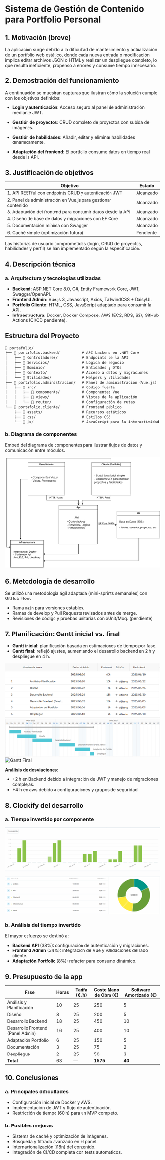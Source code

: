 # Sistema de Gestión de Contenido para Portfolio Personal

## 1. Motivación (breve)

La aplicación surge debido a la dificultad de mantenimiento y actualización de un portfolio web estático, donde cada nueva entrada o modificación implica editar archivos JSON o HTML y realizar un despliegue completo, lo que resulta ineficiente, propenso a errores y consume tiempo innecesario.

## 2. Demostración del funcionamiento

A continuación se muestran capturas que ilustran cómo la solución cumple con los objetivos definidos:

* **Login y autenticación**: Acceso seguro al panel de administración mediante JWT.
  
* **Gestión de proyectos**: CRUD completo de proyectos con subida de imágenes.
  
* **Gestión de habilidades**: Añadir, editar y eliminar habilidades dinámicamente.
  
* **Adaptación del frontend**: El portfolio consume datos en tiempo real desde la API.
  

## 3. Justificación de objetivos

| Objetivo                                                      | Estado    |
| ------------------------------------------------------------- | --------- |
| 1. API RESTful con endpoints CRUD y autenticación JWT         | Alcanzado |
| 2. Panel de administración en Vue.js para gestionar contenido | Alcanzado |
| 3. Adaptación del frontend para consumir datos desde la API   | Alcanzado |
| 4. Diseño de base de datos y migraciones con EF Core          | Alcanzado |
| 5. Documentación mínima con Swagger                           | Alcanzado |
| 6. Caché simple (optimización futura)                         | Pendiente |

Las historias de usuario comprometidas (login, CRUD de proyectos, habilidades y perfil) se han implementado según la especificación.

## 4. Descripción técnica

### a. Arquitectura y tecnologías utilizadas

* **Backend**: ASP.NET Core 8.0, C#, Entity Framework Core, JWT, Swagger/OpenAPI.
* **Frontend Admin**: Vue.js 3, Javascript, Axios, TailwindCSS + DaisyUI.
* **Portfolio Cliente**: HTML, CSS, JavaScript adaptado para consumir la API.
* **Infraestructura**: Docker, Docker Compose, AWS (EC2, RDS, S3), GitHub Actions (CI/CD pendiente).

##  Estructura del Proyecto

```
📁 portafolio/
├── 📁 portafolio.backend/          # API backend en .NET Core
│   ├── 📁 Controladores/           # Endpoints de la API
│   ├── 📁 Servicios/               # Lógica de negocio
│   ├── 📁 Dominio/                 # Entidades y DTOs
│   ├── 📁 Contexto/                # Acceso a datos y migraciones
│   └── 📁 Utilidades/              # Helpers y utilidades
├── 📁 portafolio.administracion/   # Panel de administración (Vue.js)
│   ├── 📁 src/                     # Código fuente
│   │   ├── 📁 components/          # Componentes Vue
│   │   ├── 📁 views/               # Vistas de la aplicación
│   │   └── 📁 router/              # Configuración de rutas
└── 📁 portafolio.cliente/          # Frontend público
    ├── 📁 assets/                  # Recursos estáticos
    ├── 📁 css/                     # Estilos CSS
    └── 📁 js/                      # JavaScript para la interactividad
```

### b. Diagrama de componentes

Embed del diagrama de componentes para ilustrar flujos de datos y comunicación entre módulos.

![Diagrama de Componentes](docs/diagrama-componentes.png)


## 6. Metodología de desarrollo

Se utilizó una metodología ágil adaptada (mini-sprints semanales) con GitHub Flow:

* Rama `main` para versiones estables.
* Ramas de develop y Pull Requests revisados antes de merge.
* Revisiones de código y pruebas unitarias con xUnit/Moq. (pendiente)

## 7. Planificación: Gantt inicial vs. final

* **Gantt inicial**: planificación basada en estimaciones de tiempo por fase.
* **Gantt final**: reflejó ajustes, aumentando el desarrollo backend en 2 h y despliegue en 4 h.

![Gantt Inicial 1](docs/grant_inicial_1.png)
![Gantt Inicial 2](docs/grant_inicial_2.png)
![Gantt Final](docs/gantt-final.png)

**Análisis de desviaciones**:

* +2 h en Backend debido a integración de JWT y manejo de migraciones complejas.
* +4 h en aws debido a configuraciones y grupos de seguridad.

## 8. Clockify del desarrollo

### a. Tiempo invertido por componente

![Clockify: Tiempo por Componente](docs/clockify_01.png)

![Clockify: Tiempo por Componente 2](docs/clockify_02.png)

### b. Análisis del tiempo invertido

El mayor esfuerzo se destinó a:

* **Backend API** (38%): configuración de autenticación y migraciones.
* **Frontend Admin** (34%): integración de Vue y validaciones del lado cliente.
* **Adaptación Portfolio** (8%): refactor para consumo dinámico.

## 9. Presupuesto de la app

| Fase                              | Horas | Tarifa (€ /h) | Coste Mano de Obra (€) | Software Amortizado (€) |
| --------------------------------- | ----- | ------------- | ---------------------- | ----------------------- |
| Análisis y Planificación          | 10    | 25            | 250                    | 5                       |
| Diseño                            | 8     | 25            | 200                    | 5                       |
| Desarrollo Backend                | 18    | 25            | 450                    | 10                      |
| Desarrollo Frontend (Panel Admin) | 16    | 25            | 400                    | 10                      |
| Adaptación Portfolio              | 6     | 25            | 150                    | 5                       |
| Documentación                     | 3     | 25            | 75                     | 2                       |
| Despliegue                        | 2     | 25            | 50                     | 3                       |
| **Total**                         | 63    | —             | **1575**               | **40**                  |

## 10. Conclusiones

### a. Principales dificultades

* Configuración inicial de Docker y AWS.
* Implementación de JWT y flujo de autenticación.
* Restricción de tiempo (60 h) para un MVP completo.

### b. Posibles mejoras

* Sistema de caché y optimización de imágenes.
* Búsqueda y filtrado avanzado en el panel.
* Internacionalización (i18n) del contenido.
* Integración de CI/CD completa con tests automáticos.
